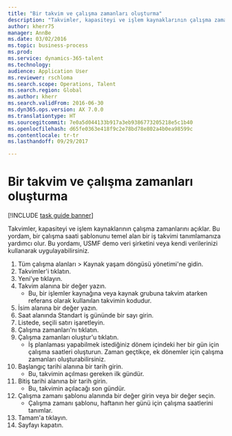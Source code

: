 ```yaml
--- 
title: "Bir takvim ve çalışma zamanları oluşturma"
description: "Takvimler, kapasiteyi ve işlem kaynaklarının çalışma zamanlarını açıklar."
author: kherr75
manager: AnnBe
ms.date: 03/02/2016
ms.topic: business-process
ms.prod: 
ms.service: dynamics-365-talent
ms.technology: 
audience: Application User
ms.reviewer: rschloma
ms.search.scope: Operations, Talent
ms.search.region: Global
ms.author: kherr
ms.search.validFrom: 2016-06-30
ms.dyn365.ops.version: AX 7.0.0
ms.translationtype: HT
ms.sourcegitcommit: 7e0a5d044133b917a3eb9386773205218e5c1b40
ms.openlocfilehash: d65fe0363e418f9c2e78bd78e802a4b0ea98599c
ms.contentlocale: tr-tr
ms.lasthandoff: 09/29/2017

---
```

# <a name="create-a-calendar-and-generate-working-times"></a>Bir takvim ve çalışma zamanları oluşturma

[!INCLUDE [task guide banner](../../includes/task-guide-banner.md)]

Takvimler, kapasiteyi ve işlem kaynaklarının çalışma zamanlarını açıklar. Bu yordam, bir çalışma saati şablonunu temel alan bir iş takvimi tanımlamanıza yardımcı olur. Bu yordamı, USMF demo veri şirketini veya kendi verilerinizi kullanarak uygulayabilirsiniz.

1. Tüm çalışma alanları > Kaynak yaşam döngüsü yönetimi'ne gidin.
2. Takvimler'i tıklatın.
3. Yeni'ye tıklayın.
4. Takvim alanına bir değer yazın.
    * Bu, bir işlemler kaynağına veya kaynak grubuna takvim atarken referans olarak kullanılan takvimin kodudur.  
5. İsim alanına bir değer yazın.
6. Saat alanında Standart iş gününde bir sayı girin.
7. Listede, seçili satırı işaretleyin.
8. Çalışma zamanları'nı tıklatın.
9. Çalışma zamanları oluştur'u tıklatın.
    * İş planlaması yapabilmek istediğiniz dönem içindeki her bir gün için çalışma saatleri oluşturun. Zaman geçtikçe, ek dönemler için çalışma zamanları oluşturabilirsiniz.  
10. Başlangıç tarihi alanına bir tarih girin.
    * Bu, takvimin açılması gereken ilk gündür.  
11. Bitiş tarihi alanına bir tarih girin.
    * Bu, takvimin açılacağı son gündür.  
12. Çalışma zamanı şablonu alanında bir değer girin veya bir değer seçin.
    * Çalışma zamanı şablonu, haftanın her günü için çalışma saatlerini tanımlar.  
13. Tamam'a tıklayın.
14. Sayfayı kapatın.


